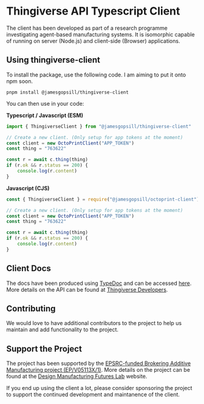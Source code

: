 # Thingiverse API Typescript Client

The client has been developed as part of a research programme investigating agent-based manufacturing systems. It is isomorphic capable of running on server (Node.js) and client-side (Browser) applications.

## Using thingiverse-client

To install the package, use the following code. I am aiming to put it onto npm soon.

```
pnpm install @jamesgopsill/thingiverse-client
```

You can then use in your code:

**Typescript / Javascript (ESM)**

```typescript
import { ThingiverseClient } from "@jamesgopsill/thingiverse-client"

// Create a new client. (Only setup for app tokens at the moment)
const client = new OctoPrintClient("APP_TOKEN")
const thing = "763622"

const r = await c.thing(thing)
if (r.ok && r.status == 200) {
	console.log(r.content)
}
```


**Javascript (CJS)**

```javascript
const { ThingiverseClient } = require("@jamesgopsill/octoprint-client")

// Create a new client. (Only setup for app tokens at the moment)
const client = new OctoPrintClient("APP_TOKEN")
const thing = "763622"

const r = await c.thing(thing)
if (r.ok && r.status == 200) {
	console.log(r.content)
}
```

## Client Docs

The docs have been produced using [TypeDoc](https://typedoc.org/) and can be accessed [here](https://jamesgopsill.github.io/octoprint-client/). More details on the API can be found at [Thingiverse Developers](https://www.thingiverse.com/developers).

## Contributing

We would love to have additional contributors to the project to help us maintain and add functionality to the project.

## Support the Project

The project has been supported by the [EPSRC-funded Brokering Additive Manufacturing project (EP/V05113X/1)](https://gow.epsrc.ukri.org/NGBOViewGrant.aspx?GrantRef=EP/V05113X/1). More details on the project can be found at the [Design Manufacturing Futures Lab](https://dmf-lab.co.uk/) website.

If you end up using the client a lot, please consider sponsoring the project to support the continued development and maintanence of the client.
